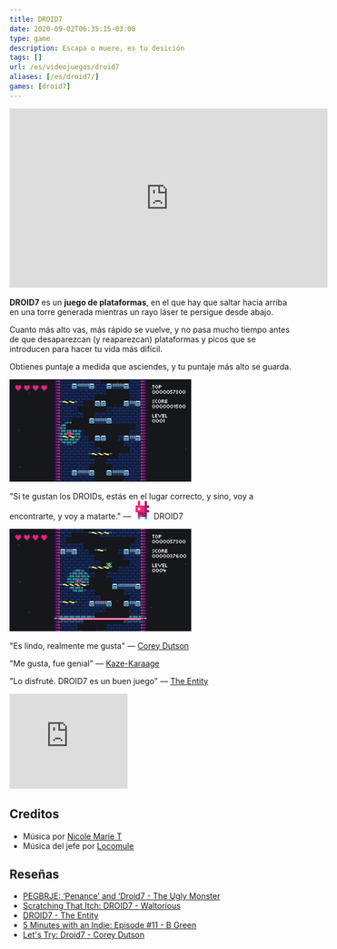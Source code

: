 ```yaml
---
title: DROID7
date: 2020-09-02T06:35:15-03:00
type: game
description: Escapa o muere, es tu desición
tags: []
url: /es/videojuegos/droid7
aliases: [/es/droid7/]
games: [droid7]
---
```

<iframe width="560" height="315" src="https://www.youtube-nocookie.com/embed/QeI-Cd358aU" title="YouTube video player" frameborder="0" allow="accelerometer; autoplay; clipboard-write; encrypted-media; gyroscope; picture-in-picture" allowfullscreen></iframe>

**DROID7** es un **juego de plataformas**, en el que hay que saltar hacia arriba en una torre generada mientras un rayo láser te persigue desde abajo.

Cuanto más alto vas, más rápido se vuelve, y no pasa mucho tiempo antes de que desaparezcan (y reaparezcan) plataformas y picos que se introducen para hacer tu vida más difícil.

Obtienes puntaje a medida que asciendes, y tu puntaje más alto se guarda.

![Video](1.gif)

"Si te gustan los DROIDs, estás en el lugar correcto, y sino, voy a encontrarte, y voy a matarte." — <img alt="DROID7" class="borderless" src="droid7.gif"> DROID7

![Video](2.gif)

"Es lindo, realmente me gusta" — [Corey Dutson](https://twitter.com/cdutson)

"Me gusta, fue genial" — [Kaze-Karaage](https://twitter.com/Bgreaterthan)

"Lo disfruté. DROID7 es un buen juego" — [The Entity](http://the-entity.net/)

<iframe src="https://itch.io/embed/570980?bg_color=16171a&amp;fg_color=fafdff&amp;link_color=ff2674&amp;border_color=16171a" width="208" height="167" frameborder="0"><a href="{{< param "itchio" >}}/droid7">DROID7</a></iframe>

## Creditos

- Música por [Nicole Marie T](https://twitter.com/musicvsartstuff)
- Música del jefe por [Locomule](https://opengameart.org/users/locomule)

## Reseñas

- [PEGBRJE: ‘Penance’ and ‘Droid7 - The Ugly Monster](https://medium.com/theuglymonster/pegbrje-penance-and-droid7-54d41d19a825)
- [Scratching That Itch: DROID7 - Waltorious](https://waltoriouswritesaboutgames.com/2022/07/15/scratching-that-itch-droid7/)
- [DROID7 - The Entity](http://bundlescratching.the-entity.net/droid7)
- [5 Minutes with an Indie: Episode #11 - B Green](https://www.youtube.com/watch?v=n0q1kuzXhkg)
- [Let's Try: Droid7 - Corey Dutson](https://www.youtube.com/watch?v=NxHDMtXUAwM)

